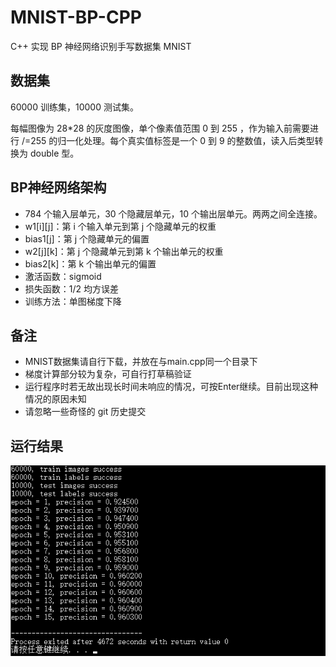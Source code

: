 # MNIST-BP-CPP
C++ 实现 BP 神经网络识别手写数据集 MNIST

## 数据集
60000 训练集，10000 测试集。

每幅图像为 28*28 的灰度图像，单个像素值范围 0 到 255 ，作为输入前需要进行 /=255 的归一化处理。每个真实值标签是一个 0 到 9 的整数值，读入后类型转换为 double 型。

## BP神经网络架构
* 784 个输入层单元，30 个隐藏层单元，10 个输出层单元。两两之间全连接。
* w1[i][j]：第 i 个输入单元到第 j 个隐藏单元的权重
* bias1[j]：第 j 个隐藏单元的偏置
* w2[j][k]：第 j 个隐藏单元到第 k 个输出单元的权重
* bias2[k]：第 k 个输出单元的偏置
* 激活函数：sigmoid
* 损失函数：1/2 均方误差
* 训练方法：单图梯度下降

## 备注
* MNIST数据集请自行下载，并放在与main.cpp同一个目录下
* 梯度计算部分较为复杂，可自行打草稿验证
* 运行程序时若无故出现长时间未响应的情况，可按Enter继续。目前出现这种情况的原因未知
* 请忽略一些奇怪的 git 历史提交

## 运行结果
![](./运行结果.png)
